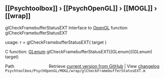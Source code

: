 ## [[Psychtoolbox]] &#8250; [[PsychOpenGL]] &#8250; [[MOGL]] &#8250; [[wrap]]

glCheckFramebufferStatusEXT  Interface to [OpenGL](OpenGL) function glCheckFramebufferStatusEXT  
  
usage:  r = glCheckFramebufferStatusEXT( target )  
  
C function:  [GLenum](GLenum) glCheckFramebufferStatusEXT[(GLenum]((GLenum) target)  




<div class="code_header" style="text-align:right;">
  <span style="float:left;">Path&nbsp;&nbsp;</span> <span class="counter">Retrieve <a href=
  "https://raw.github.com/Psychtoolbox-3/Psychtoolbox-3/beta/Psychtoolbox/PsychOpenGL/MOGL/wrap/glCheckFramebufferStatusEXT.m">current version from GitHub</a> | View <a href=
  "https://github.com/Psychtoolbox-3/Psychtoolbox-3/commits/beta/Psychtoolbox/PsychOpenGL/MOGL/wrap/glCheckFramebufferStatusEXT.m">changelog</a></span>
</div>
<div class="code">
  <code>Psychtoolbox/PsychOpenGL/MOGL/wrap/glCheckFramebufferStatusEXT.m</code>
</div>


